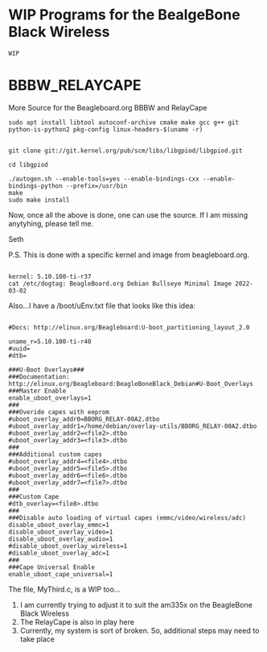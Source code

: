 # WIP Programs for the BealgeBone Black Wireless

` WIP `

# BBBW_RELAYCAPE
More Source for the Beagleboard.org BBBW and RelayCape

` sudo apt install libtool autoconf-archive cmake make gcc g++ git python-is-python2 pkg-config linux-headers-$(uname -r) `

```

git clone git://git.kernel.org/pub/scm/libs/libgpiod/libgpiod.git

cd libgpiod

./autogen.sh --enable-tools=yes --enable-bindings-cxx --enable-bindings-python --prefix=/usr/bin
make 
sudo make install

```

Now, once all the above is done, one can use the source. If I am missing anytyhing, please tell me.

Seth

P.S. This is done with a specific kernel and image from beagleboard.org.

```

kernel: 5.10.100-ti-r37
cat /etc/dogtag: BeagleBoard.org Debian Bullseye Minimal Image 2022-03-02

```

Also...I have a /boot/uEnv.txt file that looks like this idea:

```

#Docs: http://elinux.org/Beagleboard:U-boot_partitioning_layout_2.0

uname_r=5.10.100-ti-r40
#uuid=
#dtb=

###U-Boot Overlays###
###Documentation: http://elinux.org/Beagleboard:BeagleBoneBlack_Debian#U-Boot_Overlays
###Master Enable
enable_uboot_overlays=1
###
###Overide capes with eeprom
#uboot_overlay_addr0=BBORG_RELAY-00A2.dtbo
#uboot_overlay_addr1=/home/debian/overlay-utils/BBORG_RELAY-00A2.dtbo
#uboot_overlay_addr2=<file2>.dtbo
#uboot_overlay_addr3=<file3>.dtbo
###
###Additional custom capes
#uboot_overlay_addr4=<file4>.dtbo
#uboot_overlay_addr5=<file5>.dtbo
#uboot_overlay_addr6=<file6>.dtbo
#uboot_overlay_addr7=<file7>.dtbo
###
###Custom Cape
#dtb_overlay=<file8>.dtbo
###
###Disable auto loading of virtual capes (emmc/video/wireless/adc)
disable_uboot_overlay_emmc=1
disable_uboot_overlay_video=1
disable_uboot_overlay_audio=1
#disable_uboot_overlay_wireless=1
#disable_uboot_overlay_adc=1
###
###Cape Universal Enable
enable_uboot_cape_universal=1

```

The file, MyThird.c, is a WIP too...

1. I am currently trying to adjust it to suit the am335x on the BeagleBone Black Wireless
2. The RelayCape is also in play here
3. Currently, my system is sort of broken. So, additional steps may need to take place
